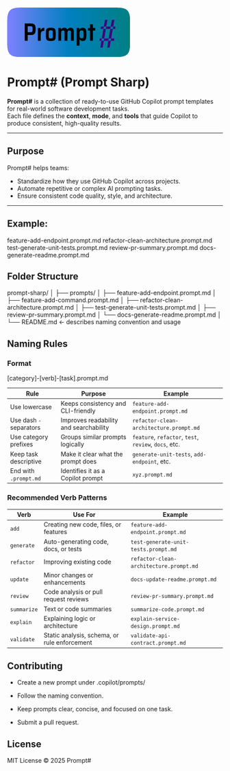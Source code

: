 
![Prompt# Logo](logo/prompt-sharp.png)

# Prompt# (Prompt Sharp)

**Prompt#** is a collection of ready-to-use GitHub Copilot prompt templates for real-world software development tasks.  
Each file defines the **context**, **mode**, and **tools** that guide Copilot to produce consistent, high-quality results.

---

## Purpose

Prompt# helps teams:
- Standardize how they use GitHub Copilot across projects.
- Automate repetitive or complex AI prompting tasks.
- Ensure consistent code quality, style, and architecture.

---


## Example:

feature-add-endpoint.prompt.md
refactor-clean-architecture.prompt.md
test-generate-unit-tests.prompt.md
review-pr-summary.prompt.md
docs-generate-readme.prompt.md

## Folder Structure

prompt-sharp/
│
├── prompts/
│   ├── feature-add-endpoint.prompt.md
│   ├── feature-add-command.prompt.md
│   ├── refactor-clean-architecture.prompt.md
│   ├── test-generate-unit-tests.prompt.md
│   ├── review-pr-summary.prompt.md
│   └── docs-generate-readme.prompt.md
│
└── README.md  ← describes naming convention and usage


## Naming Rules

### Format 

[category]-[verb]-[task].prompt.md


| Rule                    | Purpose                                | Example                                               |
| ----------------------- | -------------------------------------- | ----------------------------------------------------- |
| Use lowercase           | Keeps consistency and CLI-friendly     | `feature-add-endpoint.prompt.md`                    |
| Use dash `-` separators | Improves readability and searchability | `refactor-clean-architecture.prompt.md`             |
| Use category prefixes   | Groups similar prompts logically       | `feature`, `refactor`, `test`, `review`, `docs`, etc. |
| Keep task descriptive   | Make it clear what the prompt does     | `generate-unit-tests`, `add-endpoint`, etc.           |
| End with `.prompt.md`   | Identifies it as a Copilot prompt      | `xyz.prompt.md`                                     |

### Recommended Verb Patterns

| Verb        | Use For                                      | Example                                 |
| ----------- | -------------------------------------------- | --------------------------------------- |
| `add`       | Creating new code, files, or features        | `feature-add-endpoint.prompt.md`        |
| `generate`  | Auto-generating code, docs, or tests         | `test-generate-unit-tests.prompt.md`    |
| `refactor`  | Improving existing code                      | `refactor-clean-architecture.prompt.md` |
| `update`    | Minor changes or enhancements                | `docs-update-readme.prompt.md`          |
| `review`    | Code analysis or pull request reviews        | `review-pr-summary.prompt.md`           |
| `summarize` | Text or code summaries                       | `summarize-code.prompt.md`              |
| `explain`   | Explaining logic or architecture             | `explain-service-design.prompt.md`      |
| `validate`  | Static analysis, schema, or rule enforcement | `validate-api-contract.prompt.md`       |


## Contributing

- Create a new prompt under .copilot/prompts/

- Follow the naming convention.

- Keep prompts clear, concise, and focused on one task.

- Submit a pull request.


## License

MIT License © 2025 Prompt#



